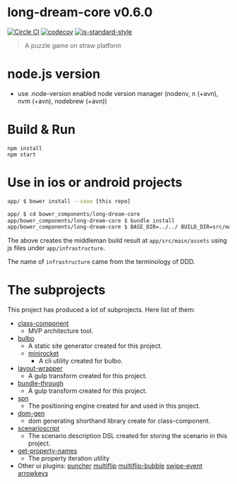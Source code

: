 # long-dream-core v0.6.0

[![Circle CI](https://circleci.com/gh/kt3kstudio/pairs.svg?style=svg)](https://circleci.com/gh/kt3kstudio/pairs)
[![codecov](https://codecov.io/gh/kt3kstudio/pairs/branch/master/graph/badge.svg)](https://codecov.io/gh/kt3kstudio/pairs)
[![js-standard-style](https://img.shields.io/badge/code%20style-standard-brightgreen.svg)](http://standardjs.com/)

> A puzzle game on straw platform

# node.js version

- use .node-version enabled node version manager (nodenv, n (+avn), nvm (+avn), nodebrew (+avn))

# Build & Run

    npm install
    npm start

# Use in ios or android projects

```sh
app/ $ bower install --save [this repo]

app/ $ cd bower_components/long-dream-core
app/bower_components/long-dream-core $ bundle install
app/bower_components/long-dream-core $ BASE_DIR=../../ BUILD_DIR=src/main/assets bundle exec middleman build
```

The above creates the middleman build result at `app/src/main/assets` using js files under `app/infrastructure`.

The name of `infrastructure` came from the terminology of DDD.

# The subprojects

This project has produced a lot of subprojects. Here list of them:

- [class-component](https://github.com/kt3k/class-component)
  - MVP architecture tool.
- [bulbo](https://github.com/kt3k/bulbo)
  - A static site generator created for this project.
  - [minirocket](https://github.com/kt3k/minirocket)
    - A cli utility created for bulbo.
- [layout-wrapper](https://github.com/kt3k/layout-wrapper)
  - A gulp transform created for this project.
- [bundle-through](https://github.com/kt3k/bundle-through)
  - A gulp transform created for this project.
- [spn](https://github.com/kt3k/spn)
  - The positioning engine created for and used in this project.
- [dom-gen](https://github.com/kt3k/dom-gen)
  - dom generating shorthand library create for class-component.
- [scenarioscript](https://github.com/kt3k/scenarioscript)
  - The scenario description DSL created for storing the scenario in this project.
- [get-property-names](https://github.com/kt3k/get-property-names)
  - The property iteration utility
- Other ui plugins: [puncher](https://github.com/kt3k/puncher) [multiflip](https://github.com/kt3k/multiflip) [multiflip-bubble](https://github.com/kt3k/multiflip-bubble) [swipe-event](https://github.com/kt3k/swipe-event) [arrowkeys](https://github.com/kt3k/arrowkeys)
